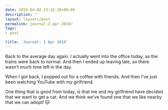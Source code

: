 ```yaml
---
date: 2019-04-02 23:22:18+00:00
description: ''
layout: layouts/post
permalink: journal-2-apr-2019/
tags:
- post

title: 'Journal: 2 Apr 2019'
---
```


<p>Back to the average day again. I actually went into the office today, as the trains were back to normal. And then I ended up leaving late, so there wasn’t much time left in the day.</p>
<p>When I got back, I popped out for a coffee with friends. And then I’ve just been watching YouTube with my girlfriend.</p>
<p>One thing that is good from today, is that me and my girlfriend have decided that we want to get a cat. And we think we’ve found one that we like nearby that we can adopt! 🐱</p>
